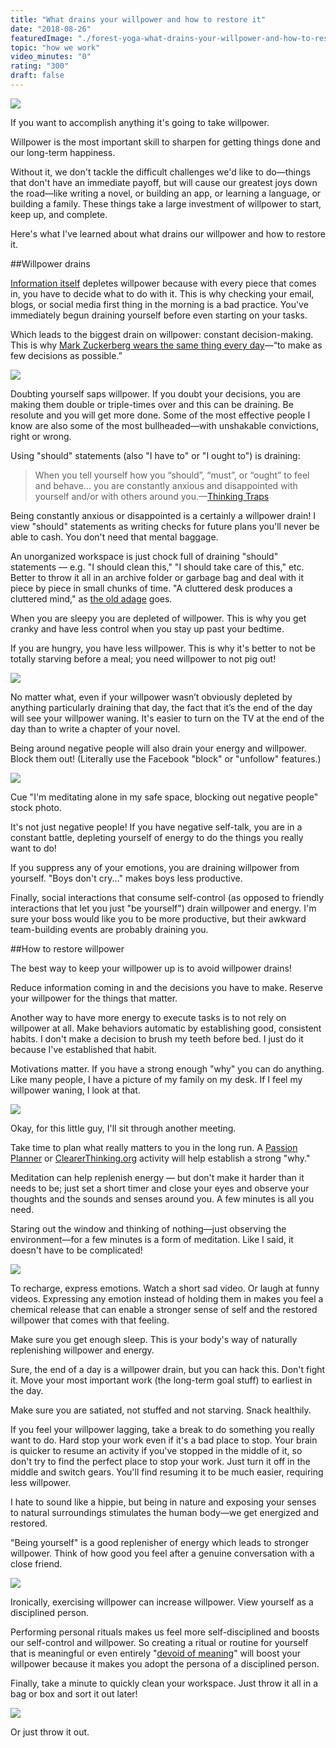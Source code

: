 ```yaml
---
title: "What drains your willpower and how to restore it"
date: "2018-08-26"
featuredImage: "./forest-yoga-what-drains-your-willpower-and-how-to-restore-it-mike-zetlow.jpeg"
topic: "how we work"
video_minutes: "0"
rating: "300"
draft: false
---
```


![](forest-yoga-what-drains-your-willpower-and-how-to-restore-it-mike-zetlow.jpeg)

If you want to accomplish anything it's going to take willpower.
 
Willpower is the most important skill to sharpen for getting things done and our long-term happiness.

Without it, we don't tackle the difficult challenges we'd like to do—things that don't have an immediate payoff, but will cause our greatest joys down the road—like writing a novel, or building an app, or learning a language, or building a family. These things take a large investment of willpower to start, keep up, and complete.

Here's what I've learned about what drains our willpower and how to restore it.

##Willpower drains

[Information itself](https://www.mikezetlow.com/how-to-handle-all-the-information-life-throws-at-you/) depletes willpower because with every piece that comes in, you have to decide what to do with it. This is why checking your email, blogs, or social media first thing in the morning is a bad practice. You've immediately begun draining yourself before even starting on your tasks.

Which leads to the biggest drain on willpower: constant decision-making. This is why [Mark Zuckerberg wears the same thing every day](https://medium.com/startup-grind/choice-minimalism-why-mark-zuckerberg-wears-the-same-thing-every-day-2f132f1b5706)—“to make as few decisions as possible.”

![](mark-zuckerberg-what-drains-your-willpower-and-how-to-restore-it-mike-zetlow.jpeg)

Doubting yourself saps willpower. If you doubt your decisions, you are making them double or triple-times over and this can be draining. Be resolute and you will get more done. Some of the most effective people I know are also some of the most bullheaded—with unshakable convictions, right or wrong.

Using "should" statements (also "I have to" or "I ought to") is draining:

>When you tell yourself how you “should”, “must”, or “ought” to feel and behave... you are constantly anxious and disappointed with yourself and/or with others around you.—[Thinking Traps](https://www.anxietybc.com/sites/default/files/ThinkingTraps.pdf)
 
Being constantly anxious or disappointed is a certainly a willpower drain! I view "should" statements as writing checks for future plans you'll never be able to cash. You don't need that mental baggage.

An unorganized workspace is just chock full of draining "should" statements — e.g. "I should clean this," "I should take care of this," etc. Better to throw it all in an archive folder or garbage bag and deal with it piece by piece in small chunks of time. "A cluttered desk produces a cluttered mind," as [the old adage](https://quoteinvestigator.com/2017/08/31/desk/) goes.

When you are sleepy you are depleted of willpower. This is why you get cranky and have less control when you stay up past your bedtime.

If you are hungry, you have less willpower. This is why it's better to not be totally starving before a meal; you need willpower to not pig out!

![](burger-what-drains-your-willpower-and-how-to-restore-it-mike-zetlow.jpeg)

No matter what, even if your willpower wasn’t obviously depleted by anything particularly draining that day, the fact that it’s the end of the day will see your willpower waning. It's easier to turn on the TV at the end of the day than to write a chapter of your novel.

Being around negative people will also drain your energy and willpower. Block them out! (Literally use the Facebook "block" or "unfollow" features.)

![](meditating-alone-what-drains-your-willpower-and-how-to-restore-it-mike-zetlow.jpeg)

<figcaption>

Cue "I'm meditating alone in my safe space, blocking out negative people" stock photo.

</figcaption>

It's not just negative people! If you have negative self-talk, you are in a constant battle, depleting yourself of energy to do the things you really want to do!

If you suppress any of your emotions, you are draining willpower from yourself. "Boys don't cry..." makes boys less productive.

Finally, social interactions that consume self-control (as opposed to friendly interactions that let you just "be yourself") drain willpower and energy. I'm sure your boss would like you to be more productive, but their awkward team-building events are probably draining you.

##How to restore willpower

The best way to keep your willpower up is to avoid willpower drains!

Reduce information coming in and the decisions you have to make. Reserve your willpower for the things that matter.

Another way to have more energy to execute tasks is to not rely on willpower at all. Make behaviors automatic by establishing good, consistent habits. I don't make a decision to brush my teeth before bed. I just do it because I've established that habit.

Motivations matter. If you have a strong enough "why" you can do anything. Like many people, I have a picture of my family on my desk. If I feel my willpower waning, I look at that.

![](happy-baby-what-drains-your-willpower-and-how-to-restore-it-mike-zetlow.jpeg)

<figcaption>

Okay, for this little guy, I'll sit through another meeting.

</figcaption>

Take time to plan what really matters to you in the long run. A [Passion Planner](https://passionplanner.com/) or [ClearerThinking.org](https://www.clearerthinking.org/) activity will help establish a strong "why."

Meditation can help replenish energy — but don't make it harder than it needs to be; just set a short timer and close your eyes and observe your thoughts and the sounds and senses around you. A few minutes is all you need.

Staring out the window and thinking of nothing—just observing the environment—for a few minutes is a form of meditation. Like I said, it doesn't have to be complicated!

![](looking-out-window-what-drains-your-willpower-and-how-to-restore-it-mike-zetlow.jpeg)

To recharge, express emotions. Watch a short sad video. Or laugh at funny videos. Expressing any emotion instead of holding them in makes you feel a chemical release that can enable a stronger sense of self and the restored willpower that comes with that feeling. 

Make sure you get enough sleep. This is your body's way of naturally replenishing willpower and energy.

Sure, the end of a day is a willpower drain, but you can hack this. Don't fight it. Move your most important work (the long-term goal stuff) to earliest in the day.

Make sure you are satiated, not stuffed and not starving. Snack healthily.

If you feel your willpower lagging, take a break to do something you really want to do. Hard stop your work even if it's a bad place to stop. Your brain is quicker to resume an activity if you've stopped in the middle of it, so don't try to find the perfect place to stop your work. Just turn it off in the middle and switch gears. You'll find resuming it to be much easier, requiring less willpower.

I hate to sound like a hippie, but being in nature and exposing your senses to natural surroundings stimulates the human body—we get energized and restored.

"Being yourself" is a good replenisher of energy which leads to stronger willpower. Think of how good you feel after a genuine conversation with a close friend.

![](close-friend-window-what-drains-your-willpower-and-how-to-restore-it-mike-zetlow.jpeg)

Ironically, exercising willpower can increase willpower. View yourself as a disciplined person.

Performing personal rituals makes us feel more self-disciplined and boosts our self-control and willpower. So creating a ritual or routine for yourself that is meaningful or even entirely "[devoid of meaning](https://digest.bps.org.uk/2018/07/11/performing-meaningless-rituals-boosts-our-self-control-through-making-us-feel-more-self-disciplined/)" will boost your willpower because it makes you adopt the persona of a disciplined person.

Finally, take a minute to quickly clean your workspace. Just throw it all in a bag or box and sort it out later!

![](garbage-what-drains-your-willpower-and-how-to-restore-it-mike-zetlow.jpeg)

<figcaption>

Or just throw it out.

</figcaption>